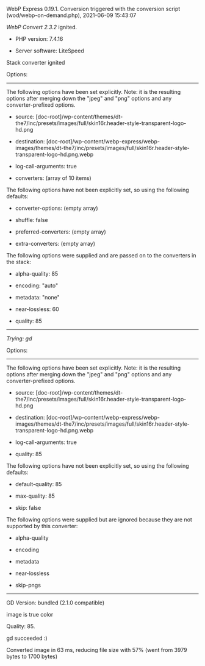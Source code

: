 WebP Express 0.19.1. Conversion triggered with the conversion script (wod/webp-on-demand.php), 2021-06-09 15:43:07

*WebP Convert 2.3.2*  ignited.
- PHP version: 7.4.16
- Server software: LiteSpeed

Stack converter ignited

Options:
------------
The following options have been set explicitly. Note: it is the resulting options after merging down the "jpeg" and "png" options and any converter-prefixed options.
- source: [doc-root]/wp-content/themes/dt-the7/inc/presets/images/full/skin16r.header-style-transparent-logo-hd.png
- destination: [doc-root]/wp-content/webp-express/webp-images/themes/dt-the7/inc/presets/images/full/skin16r.header-style-transparent-logo-hd.png.webp
- log-call-arguments: true
- converters: (array of 10 items)

The following options have not been explicitly set, so using the following defaults:
- converter-options: (empty array)
- shuffle: false
- preferred-converters: (empty array)
- extra-converters: (empty array)

The following options were supplied and are passed on to the converters in the stack:
- alpha-quality: 85
- encoding: "auto"
- metadata: "none"
- near-lossless: 60
- quality: 85
------------


*Trying: gd* 

Options:
------------
The following options have been set explicitly. Note: it is the resulting options after merging down the "jpeg" and "png" options and any converter-prefixed options.
- source: [doc-root]/wp-content/themes/dt-the7/inc/presets/images/full/skin16r.header-style-transparent-logo-hd.png
- destination: [doc-root]/wp-content/webp-express/webp-images/themes/dt-the7/inc/presets/images/full/skin16r.header-style-transparent-logo-hd.png.webp
- log-call-arguments: true
- quality: 85

The following options have not been explicitly set, so using the following defaults:
- default-quality: 85
- max-quality: 85
- skip: false

The following options were supplied but are ignored because they are not supported by this converter:
- alpha-quality
- encoding
- metadata
- near-lossless
- skip-pngs
------------

GD Version: bundled (2.1.0 compatible)
image is true color
Quality: 85. 
gd succeeded :)

Converted image in 63 ms, reducing file size with 57% (went from 3979 bytes to 1700 bytes)
